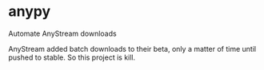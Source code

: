 # anypy
Automate AnyStream downloads

AnyStream added batch downloads to their beta, only a matter of time until pushed to stable. 
So this project is kill.